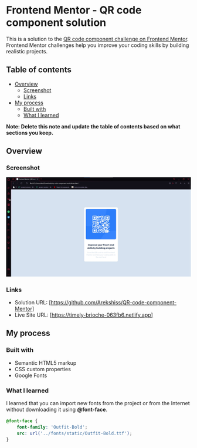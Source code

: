 # Frontend Mentor - QR code component solution

This is a solution to the [QR code component challenge on Frontend Mentor](https://www.frontendmentor.io/challenges/qr-code-component-iux_sIO_H). Frontend Mentor challenges help you improve your coding skills by building realistic projects. 

## Table of contents

- [Overview](#overview)
  - [Screenshot](#screenshot)
  - [Links](#links)
- [My process](#my-process)
  - [Built with](#built-with)
  - [What I learned](#what-i-learned)

**Note: Delete this note and update the table of contents based on what sections you keep.**

## Overview

### Screenshot

![](./images/Screenshot.jpg)

### Links

- Solution URL: [https://github.com/Arekshiss/QR-code-component-Mentor]
- Live Site URL: [https://timely-brioche-063fb6.netlify.app]

## My process

### Built with

- Semantic HTML5 markup
- CSS custom properties
- Google Fonts

### What I learned

I learned that you can import new fonts from the project or from the Internet without downloading it using **@font-face**.

```css
@font-face {
    font-family: 'Outfit-Bold';
    src: url('../fonts/static/Outfit-Bold.ttf');
}
```
